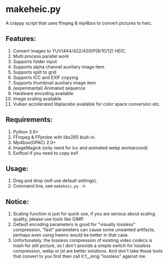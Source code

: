# makeheic.py
A crappy script that uses ffmpeg &amp; mp4box to convert pictures to heic.

## Features:
1. Convert images to YUV(444/422/420)P(8/10/12) HEIC.
2. Multi process parallel work
3. Supports folder input
4. Supports alpha channel auxiliary image item
5. Supports split to grid
6. Supports ICC and EXIF copying
7. Supports thumbnail auxiliary image item
8. (experimantal) Animated sequence
9. Hardware encoding available
10. Image scaling available
11. Vulkan accelerated libplacebo available for color space conversion etc.

## Requirements:
1. Python 3.9+
2. FFmpeg & FFprobe with libx265 biult-in.
3. Mp4box(GPAC) 2.0+
4. ImageMagick (only need for icc and animated webp workaround)
5. Exiftool if you need to copy exif

## Usage:
1. Drag and drop (will use default settings).
2. Command line, see `makeheic.py -h`

## Notice:
1. Scaling function is just for quick use, if you are serious about scaling quality, please use tools like GIMP.
2. Default encoding parameters is good for "visually lossless" compression, "fast" parameters can cause some unwanted artifacts, perhaps even using hwenc would be better in that case.
3. Unfortunately, the lossless compression of existing video codecs is trash for still picture, so I don't provide a simple switch for lossless compression, webp or jxl are better solutions. And don't take those tools that convert to yuv first then call it f__king "lossless" against me.
